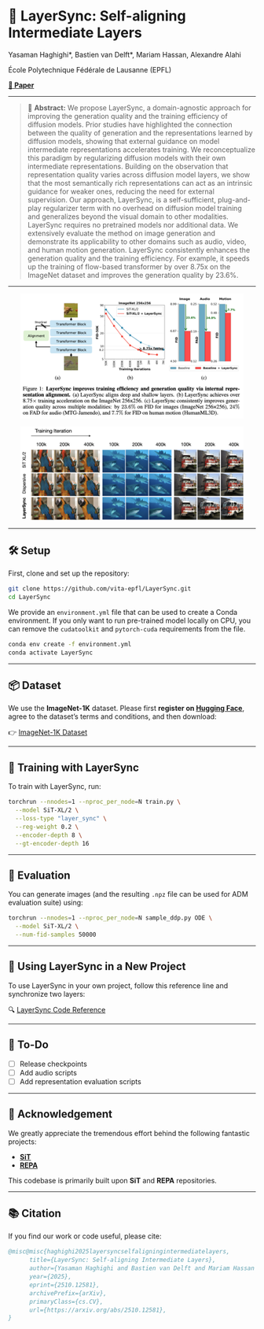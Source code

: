 # 💠 LayerSync: Self-aligning Intermediate Layers

Yasaman Haghighi\*, Bastien van Delft\*, Mariam Hassan, Alexandre Alahi
 
École Polytechnique Fédérale de Lausanne (EPFL)

[**📄 Paper**](https://arxiv.org/abs/2510.12581)

---

> 🧠 **Abstract:**
> We propose LayerSync, a domain-agnostic approach for improving the generation quality and the training efficiency of diffusion models. Prior studies have highlighted the connection between the quality of generation and the representations learned by diffusion models, showing that external guidance on model intermediate representations accelerates training. We reconceptualize this paradigm by regularizing diffusion models with their own intermediate representations. Building on the observation that representation quality varies across diffusion model layers, we show that the most semantically rich representations can act as an intrinsic guidance for weaker ones, reducing the need for external supervision. Our approach, LayerSync, is a self-sufficient, plug-and-play regularizer term with no overhead on diffusion model training and generalizes beyond the visual domain to other modalities. LayerSync requires no pretrained models nor additional data. We extensively evaluate the method on image generation and demonstrate its applicability to other domains such as audio, video, and human motion generation. LayerSync consistently enhances the generation quality and the training efficiency. For example, it speeds up the training of flow-based transformer by over 8.75x on the ImageNet dataset and improves the generation quality by 23.6\%. 

---

<p align="center">
  <img src="visuals/pull-figure.png" alt="Pull Figure" width="90%">
</p>

<p align="center">
  <img src="visuals/progress-main.png" alt="Pull Figure" width="90%">
</p>

---

## 🛠️ Setup

First, clone and set up the repository:

```bash
git clone https://github.com/vita-epfl/LayerSync.git
cd LayerSync
```

We provide an `environment.yml` file that can be used to create a Conda environment.
If you only want to run pre-trained model locally on CPU, you can remove the `cudatoolkit` and `pytorch-cuda` requirements from the file.

```bash
conda env create -f environment.yml
conda activate LayerSync
```

---

## 📦 Dataset

We use the **ImageNet-1K** dataset.
Please first **register on [Hugging Face](https://huggingface.co/)**, agree to the dataset’s terms and conditions, and then download:

👉 [ImageNet-1K Dataset](https://huggingface.co/datasets/ILSVRC/imagenet-1k)

---

## 🚀 Training with LayerSync

To train with LayerSync, run:

```bash
torchrun --nnodes=1 --nproc_per_node=N train.py \
  --model SiT-XL/2 \
  --loss-type "layer_sync" \
  --reg-weight 0.2 \
  --encoder-depth 8 \
  --gt-encoder-depth 16
```

---

## 🧩 Evaluation

You can generate images (and the resulting `.npz` file can be used for ADM evaluation suite) using:

```bash
torchrun --nnodes=1 --nproc_per_node=N sample_ddp.py ODE \
  --model SiT-XL/2 \
  --num-fid-samples 50000
```

---

## 🔗 Using LayerSync in a New Project

To use LayerSync in your own project, follow this reference line and synchronize two layers:

🔍 [LayerSync Code Reference](https://github.com/vita-epfl/LayerSync/blob/2321e0273f7a03588e6e30b553f199333be1e7a9/transport/transport.py#L167)

---

## 🧭 To-Do
* [ ] Release checkpoints
* [ ] Add audio scripts
* [ ] Add representation evaluation scripts

---

## 🙏 Acknowledgement

We greatly appreciate the tremendous effort behind the following fantastic projects:

* [**SiT**](https://github.com/willisma/SiT)
* [**REPA**](https://github.com/sihyun-yu/REPA.git) 

This codebase is primarily built upon **SiT** and **REPA** repositories.

---

## 📚 Citation

If you find our work or code useful, please cite:

```bibtex
@misc@misc{haghighi2025layersyncselfaligningintermediatelayers,
      title={LayerSync: Self-aligning Intermediate Layers}, 
      author={Yasaman Haghighi and Bastien van Delft and Mariam Hassan and Alexandre Alahi},
      year={2025},
      eprint={2510.12581},
      archivePrefix={arXiv},
      primaryClass={cs.CV},
      url={https://arxiv.org/abs/2510.12581}, 
}
```
